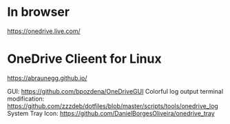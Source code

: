 # In browser

https://onedrive.live.com/

# OneDrive Clieent for Linux

https://abraunegg.github.io/

GUI: https://github.com/bpozdena/OneDriveGUI
Colorful log output terminal modification: https://github.com/zzzdeb/dotfiles/blob/master/scripts/tools/onedrive_log
System Tray Icon: https://github.com/DanielBorgesOliveira/onedrive_tray
